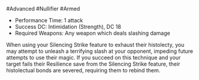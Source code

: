 #Advanced #Nullifier #Armed
 
- Performance Time: 1 attack
- Success DC: Intimidation (Strength), DC 18
- Required Weapons: Any weapon which deals slashing damage
 
When using your Silencing Strike feature to exhaust their histolecty, you may attempt to unleash a terrifying slash at your opponent, impeding future attempts to use their magic. If you succeed on this technique and your target fails their Resilience save from the Silencing Strike feature, their histolectual bonds are severed, requiring them to rebind them.